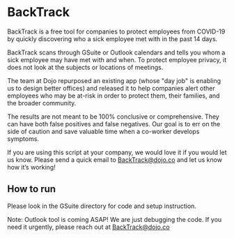 # BackTrack

BackTrack is a free tool for companies to protect employees from COVID-19 by quickly discovering who a sick employee met with in the past 14 days.

BackTrack scans through GSuite or Outlook calendars and tells you whom a sick employee may have met with and when. To protect employee privacy, it does not look at the subjects or locations of meetings.

The team at Dojo repurposed an existing app (whose "day job" is enabling us to design better offices) and released it to help companies alert other employees who may be at-risk in order to protect them, their families, and the broader community.

The results are not meant to be 100% conclusive or comprehensive. They can have both false positives and false negatives. Our goal is to err on the side of caution and save valuable time when a co-worker develops symptoms.

If you are using this script at your company, we would love it if you would let us know. Please send a quick email to BackTrack@dojo.co and let us know how it’s working!


## How to run

Please look in the GSuite directory for code and setup instruction.

Note: Outlook tool is coming ASAP! We are just debugging the code. If you need it urgently, please reach out at BackTrack@dojo.co
